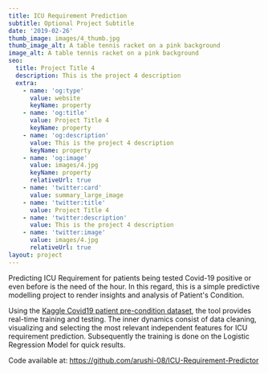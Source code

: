 ```yaml
---
title: ICU Requirement Prediction
subtitle: Optional Project Subtitle
date: '2019-02-26'
thumb_image: images/4_thumb.jpg
thumb_image_alt: A table tennis racket on a pink background
image_alt: A table tennis racket on a pink background
seo:
  title: Project Title 4
  description: This is the project 4 description
  extra:
    - name: 'og:type'
      value: website
      keyName: property
    - name: 'og:title'
      value: Project Title 4
      keyName: property
    - name: 'og:description'
      value: This is the project 4 description
      keyName: property
    - name: 'og:image'
      value: images/4.jpg
      keyName: property
      relativeUrl: true
    - name: 'twitter:card'
      value: summary_large_image
    - name: 'twitter:title'
      value: Project Title 4
    - name: 'twitter:description'
      value: This is the project 4 description
    - name: 'twitter:image'
      value: images/4.jpg
      relativeUrl: true
layout: project
---
```

Predicting ICU Requirement for patients being tested Covid-19 positive or even before is the need of the hour. In this regard, this is a simple predictive modelling project to render insights and analysis of Patient's Condition.


Using the [Kaggle Covid19 patient pre-condition dataset](https://www.kaggle.com/tanmoyx/covid19-patient-precondition-dataset), the tool provides real-time training and testing. The inner dynamics consist of data cleaning, visualizing and selecting the most relevant independent features for ICU requirement prediction. Subsequently the training is done on the Logistic Regression Model for quick results.


Code available at: <https://github.com/arushi-08/ICU-Requirement-Predictor>

##

##
